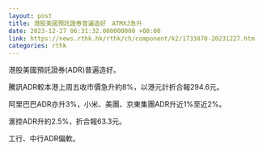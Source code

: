 ```yaml
---
layout: post
title: 港股美國預託證券普遍造好　ATMXJ急升
date: 2023-12-27 06:31:32.000000000 +08:00
link: https://news.rthk.hk/rthk/ch/component/k2/1733870-20231227.htm
categories: rthk
---
```


港股美國預託證券(ADR)普遍造好。

騰訊ADR較本港上周五收市價急升約8%，以港元計折合報294.6元。

阿里巴巴ADR亦升3%，小米、美團、京東集團ADR升近1%至近2%。

滙控ADR升約2.5%，折合報63.3元。

工行、中行ADR偏軟。
